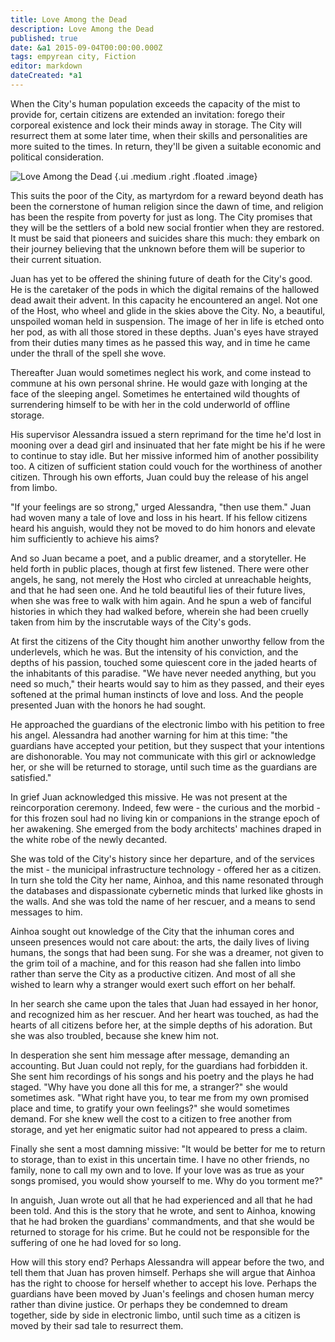 ```yaml
---
title: Love Among the Dead
description: Love Among the Dead
published: true
date: &a1 2015-09-04T00:00:00.000Z
tags: empyrean city, Fiction
editor: markdown
dateCreated: *a1
---
```


When the City's human population exceeds the capacity of the mist to provide for, certain citizens are extended an invitation: forego their corporeal existence and lock their minds away in storage. The City will resurrect them at some later time, when their skills and personalities are more suited to the times. In return, they'll be given a suitable economic and political consideration.

<!-- more -->

![Love Among the Dead](/assets/art/68.jpg) {.ui .medium .right .floated .image}

This suits the poor of the City, as martyrdom for a reward beyond death has been the cornerstone of human religion since the dawn of time, and religion has been the respite from poverty for just as long. The City promises that they will be the settlers of a bold new social frontier when they are restored. It must be said that pioneers and suicides share this much: they embark on their journey believing that the unknown before them will be superior to their current situation.

Juan has yet to be offered the shining future of death for the City's good. He is the caretaker of the pods in which the digital remains of the hallowed dead await their advent. In this capacity he encountered an angel. Not one of the Host, who wheel and glide in the skies above the City. No, a beautiful, unspoiled woman held in suspension. The image of her in life is etched onto her pod, as with all those stored in these depths. Juan's eyes have strayed from their duties many times as he passed this way, and in time he came under the thrall of the spell she wove.

Thereafter Juan would sometimes neglect his work, and come instead to commune at his own personal shrine. He would gaze with longing at the face of the sleeping angel. Sometimes he entertained wild thoughts of surrendering himself to be with her in the cold underworld of offline storage.

His supervisor Alessandra issued a stern reprimand for the time he'd lost in mooning over a dead girl and insinuated that her fate might be his if he were to continue to stay idle. But her missive informed him of another possibility too. A citizen of sufficient station could vouch for the worthiness of another citizen. Through his own efforts, Juan could buy the release of his angel from limbo.

"If your feelings are so strong," urged Alessandra, "then use them." Juan had woven many a tale of love and loss in his heart. If his fellow citizens heard his anguish, would they not be moved to do him honors and elevate him sufficiently to achieve his aims?

And so Juan became a poet, and a public dreamer, and a storyteller. He held forth in public places, though at first few listened. There were other angels, he sang, not merely the Host who circled at unreachable heights, and that he had seen one. And he told beautiful lies of their future lives, when she was free to walk with him again. And he spun a web of fanciful histories in which they had walked before, wherein she had been cruelly taken from him by the inscrutable ways of the City's gods.

At first the citizens of the City thought him another unworthy fellow from the underlevels, which he was. But the intensity of his conviction, and the depths of his passion, touched some quiescent core in the jaded hearts of the inhabitants of this paradise. "We have never needed anything, but you need so much," their hearts would say to him as they passed, and their eyes softened at the primal human instincts of love and loss. And the people presented Juan with the honors he had sought.

He approached the guardians of the electronic limbo with his petition to free his angel. Alessandra had another warning for him at this time: "the guardians have accepted your petition, but they suspect that your intentions are dishonorable. You may not communicate with this girl or acknowledge her, or she will be returned to storage, until such time as the guardians are satisfied."

In grief Juan acknowledged this missive. He was not present at the reincorporation ceremony. Indeed, few were - the curious and the morbid - for this frozen soul had no living kin or companions in the strange epoch of her awakening. She emerged from the body architects' machines draped in the white robe of the newly decanted.

She was told of the City's history since her departure, and of the services the mist - the municipal infrastructure technology - offered her as a citizen. In turn she told the City her name, Ainhoa, and this name resonated through the databases and dispassionate cybernetic minds that lurked like ghosts in the walls. And she was told the name of her rescuer, and a means to send messages to him.

Ainhoa sought out knowledge of the City that the inhuman cores and unseen presences would not care about: the arts, the daily lives of living humans, the songs that had been sung. For she was a dreamer, not given to the grim toil of a machine, and for this reason had she fallen into limbo rather than serve the City as a productive citizen. And most of all she wished to learn why a stranger would exert such effort on her behalf.

In her search she came upon the tales that Juan had essayed in her honor, and recognized him as her rescuer. And her heart was touched, as had the hearts of all citizens before her, at the simple depths of his adoration. But she was also troubled, because she knew him not.

In desperation she sent him message after message, demanding an accounting. But Juan could not reply, for the guardians had forbidden it. She sent him recordings of his songs and his poetry and the plays he had staged. "Why have you done all this for me, a stranger?" she would sometimes ask. "What right have you, to tear me from my own promised place and time, to gratify your own feelings?" she would sometimes demand. For she knew well the cost to a citizen to free another from storage, and yet her enigmatic suitor had not appeared to press a claim.

Finally she sent a most damning missive: "It would be better for me to return to storage, than to exist in this uncertain time. I have no other friends, no family, none to call my own and to love. If your love was as true as your songs promised, you would show yourself to me. Why do you torment me?"

In anguish, Juan wrote out all that he had experienced and all that he had been told. And this is the story that he wrote, and sent to Ainhoa, knowing that he had broken the guardians' commandments, and that she would be returned to storage for his crime. But he could not be responsible for the suffering of one he had loved for so long.

How will this story end? Perhaps Alessandra will appear before the two, and tell them that Juan has proven himself. Perhaps she will argue that Ainhoa has the right to choose for herself whether to accept his love. Perhaps the guardians have been moved by Juan's feelings and chosen human mercy rather than divine justice. Or perhaps they be condemned to dream together, side by side in electronic limbo, until such time as a citizen is moved by their sad tale to resurrect them.
